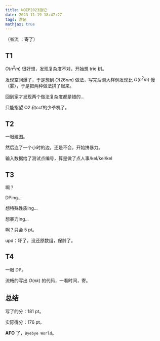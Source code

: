 ```yaml
---
title: NOIP2023游记
date: 2023-11-19 18:47:27
tags: 游记
mathjax: true
---
```


（省流 ：寄了）

## T1

$O(n^2m)$ 很好想，发现复杂度不对，开始想 trie 树。

发现空间爆了，于是想到 $O(26nm)$ 做法，写完后测大样例发现比 $O(n^2m)$ 慢（雾），于是把两种做法拼了起来。

回到家才发现两个做法复杂度都是错的...

只能指望 O2 和ccf的少爷机了。

## T2

一眼建图。

然后连了一个小时的边，还是不会，开始拼暴力。

输入数据给了测试点编号，算是做了点人事/kel/kel/kel

## T3

啊？

DPing...

想特殊性质ing...

想暴力ing...

啊？只会 $5$ pt。

upd：坏了，没还原数组，保龄了。

## T4

一眼 DP。

流畅的写出 $O(nk)$ 的代码，一看时间，寄。

## 总结

写了的分：$181$ pt。

实际得分：$176$ pt。

**AFO** 了，`Byebye World`。